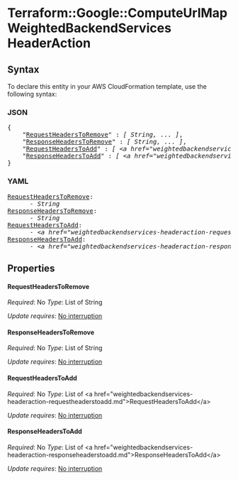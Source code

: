 # Terraform::Google::ComputeUrlMap WeightedBackendServices HeaderAction

## Syntax

To declare this entity in your AWS CloudFormation template, use the following syntax:

### JSON

<pre>
{
    "<a href="#requestheaderstoremove" title="RequestHeadersToRemove">RequestHeadersToRemove</a>" : <i>[ String, ... ]</i>,
    "<a href="#responseheaderstoremove" title="ResponseHeadersToRemove">ResponseHeadersToRemove</a>" : <i>[ String, ... ]</i>,
    "<a href="#requestheaderstoadd" title="RequestHeadersToAdd">RequestHeadersToAdd</a>" : <i>[ &lt;a href=&#34;weightedbackendservices-headeraction-requestheaderstoadd.md&#34;&gt;RequestHeadersToAdd&lt;/a&gt;, ... ]</i>,
    "<a href="#responseheaderstoadd" title="ResponseHeadersToAdd">ResponseHeadersToAdd</a>" : <i>[ &lt;a href=&#34;weightedbackendservices-headeraction-responseheaderstoadd.md&#34;&gt;ResponseHeadersToAdd&lt;/a&gt;, ... ]</i>
}
</pre>

### YAML

<pre>
<a href="#requestheaderstoremove" title="RequestHeadersToRemove">RequestHeadersToRemove</a>: <i>
      - String</i>
<a href="#responseheaderstoremove" title="ResponseHeadersToRemove">ResponseHeadersToRemove</a>: <i>
      - String</i>
<a href="#requestheaderstoadd" title="RequestHeadersToAdd">RequestHeadersToAdd</a>: <i>
      - &lt;a href=&#34;weightedbackendservices-headeraction-requestheaderstoadd.md&#34;&gt;RequestHeadersToAdd&lt;/a&gt;</i>
<a href="#responseheaderstoadd" title="ResponseHeadersToAdd">ResponseHeadersToAdd</a>: <i>
      - &lt;a href=&#34;weightedbackendservices-headeraction-responseheaderstoadd.md&#34;&gt;ResponseHeadersToAdd&lt;/a&gt;</i>
</pre>

## Properties

#### RequestHeadersToRemove

_Required_: No
_Type_: List of String

_Update requires_: [No interruption](https://docs.aws.amazon.com/AWSCloudFormation/latest/UserGuide/using-cfn-updating-stacks-update-behaviors.html#update-no-interrupt)

#### ResponseHeadersToRemove

_Required_: No
_Type_: List of String

_Update requires_: [No interruption](https://docs.aws.amazon.com/AWSCloudFormation/latest/UserGuide/using-cfn-updating-stacks-update-behaviors.html#update-no-interrupt)

#### RequestHeadersToAdd

_Required_: No
_Type_: List of &lt;a href=&#34;weightedbackendservices-headeraction-requestheaderstoadd.md&#34;&gt;RequestHeadersToAdd&lt;/a&gt;

_Update requires_: [No interruption](https://docs.aws.amazon.com/AWSCloudFormation/latest/UserGuide/using-cfn-updating-stacks-update-behaviors.html#update-no-interrupt)

#### ResponseHeadersToAdd

_Required_: No
_Type_: List of &lt;a href=&#34;weightedbackendservices-headeraction-responseheaderstoadd.md&#34;&gt;ResponseHeadersToAdd&lt;/a&gt;

_Update requires_: [No interruption](https://docs.aws.amazon.com/AWSCloudFormation/latest/UserGuide/using-cfn-updating-stacks-update-behaviors.html#update-no-interrupt)

